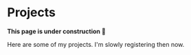 # Projects

**This page is under construction :construction:**

Here are some of my projects. I'm slowly registering then now.
